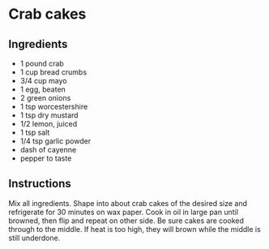 # Crab cakes

## Ingredients

* 1 pound crab
* 1 cup bread crumbs
* 3/4 cup mayo
* 1 egg, beaten
* 2 green onions
* 1 tsp worcestershire
* 1 tsp dry mustard
* 1/2 lemon, juiced
* 1 tsp salt
* 1/4 tsp garlic powder
* dash of cayenne
* pepper to taste

## Instructions

Mix all ingredients. Shape into about crab cakes of the desired size and refrigerate for 30 minutes on wax paper. Cook in oil in large pan until browned, then flip and repeat on other side. Be sure cakes are cooked through to the middle. If heat is too high, they will brown while the middle is still underdone.